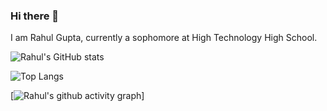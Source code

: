 ### Hi there 👋

I am Rahul Gupta, currently a sophomore at High Technology High School. 

![Rahul's GitHub stats](https://github-readme-stats.vercel.app/api?username=rrocketter&show_icons=true&theme=calm)

![Top Langs](https://github-readme-stats.vercel.app/api/top-langs/?username=rrocketter&layout=compact&theme=calm)

[![Rahul's github activity graph](https://github-readme-activity-graph.vercel.app/graph?username=rrocketter&bg_color=ffcfe9&color=9e4c98&line=9e4c98&point=403d3d&area=true&hide_border=true)]



<!--
**Rrocketter/Rrocketter** is a ✨ _special_ ✨ repository because its `README.md` (this file) appears on your GitHub profile.

Here are some ideas to get you started:

- 🔭 I’m currently working on ...
- 🌱 I’m currently learning ...
- 👯 I’m looking to collaborate on ...
- 🤔 I’m looking for help with ...
- 💬 Ask me about ...
- 📫 How to reach me: ...
- 😄 Pronouns: ...
- ⚡ Fun fact: ...
-->
